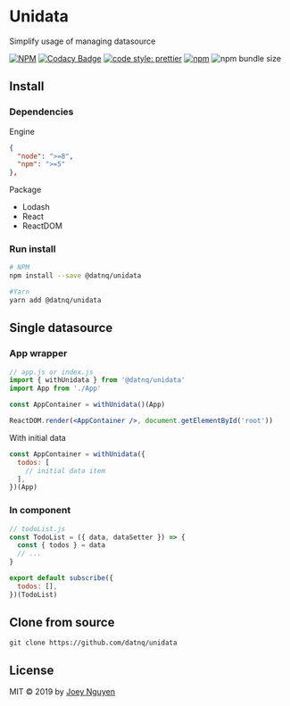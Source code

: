 # Unidata

Simplify usage of managing datasource

[![NPM](https://img.shields.io/npm/v/@datnq/unidata.svg)](https://www.npmjs.com/package/@datnq/unidata)
[![Codacy Badge](https://api.codacy.com/project/badge/Grade/f61e27c0392b4b84830794d1701ddb74)](https://www.codacy.com/manual/datnq/unidata?utm_source=github.com&utm_medium=referral&utm_content=datnq/unidata&utm_campaign=Badge_Grade)
[![code style: prettier](https://img.shields.io/badge/code_style-prettier-ff69b4.svg)](https://github.com/prettier/prettier)
[![npm](https://img.shields.io/npm/dw/@datnq/unidata)](https://www.npmjs.com/package/@datnq/unidata)
![npm bundle size](https://img.shields.io/bundlephobia/minzip/@datnq/unidata)

## Install

### Dependencies

Engine

```json
{
  "node": ">=8",
  "npm": ">=5"
},
```

Package

- Lodash
- React
- ReactDOM

### Run install

```bash
# NPM
npm install --save @datnq/unidata

#Yarn
yarn add @datnq/unidata
```

## Single datasource

### App wrapper

```jsx
// app.js or index.js
import { withUnidata } from '@datnq/unidata'
import App from './App'

const AppContainer = withUnidata()(App)

ReactDOM.render(<AppContainer />, document.getElementById('root'))
```

With initial data

```js
const AppContainer = withUnidata({
  todos: [
    // initial data item
  ],
})(App)
```

### In component

```jsx
// todoList.js
const TodoList = ({ data, dataSetter }) => {
  const { todos } = data
  // ...
}

export default subscribe({
  todos: [],
})(TodoList)
```

## Clone from source

```
git clone https://github.com/datnq/unidata
```

## License

MIT © 2019 by [Joey Nguyen](https://github.com/datnq)
